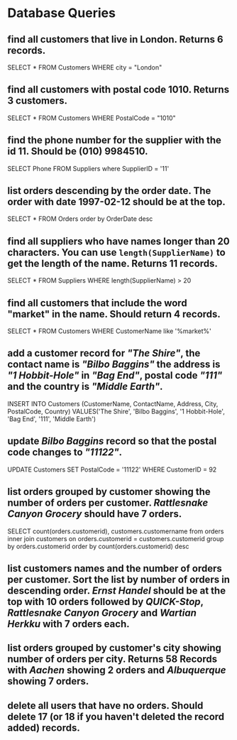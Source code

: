 # Database Queries

## find all customers that live in London. Returns 6 records.

SELECT * FROM Customers WHERE city = "London"

## find all customers with postal code 1010. Returns 3 customers.

SELECT * FROM Customers WHERE PostalCode = "1010"

## find the phone number for the supplier with the id 11. Should be (010) 9984510.

SELECT Phone FROM Suppliers where SupplierID = '11'

## list orders descending by the order date. The order with date 1997-02-12 should be at the top.

SELECT * FROM Orders order by OrderDate desc

## find all suppliers who have names longer than 20 characters. You can use `length(SupplierName)` to get the length of the name. Returns 11 records.

SELECT * FROM Suppliers WHERE length(SupplierName) > 20

## find all customers that include the word "market" in the name. Should return 4 records.

SELECT * FROM Customers WHERE CustomerName like '%market%'

## add a customer record for _"The Shire"_, the contact name is _"Bilbo Baggins"_ the address is _"1 Hobbit-Hole"_ in _"Bag End"_, postal code _"111"_ and the country is _"Middle Earth"_.

INSERT INTO Customers (CustomerName, ContactName, Address, City, PostalCode, Country) VALUES('The Shire', 'Bilbo Baggins', '1 Hobbit-Hole', 'Bag End', '111', 'Middle Earth')

## update _Bilbo Baggins_ record so that the postal code changes to _"11122"_.

UPDATE Customers SET PostalCode = '11122' WHERE CustomerID = 92

## list orders grouped by customer showing the number of orders per customer. _Rattlesnake Canyon Grocery_ should have 7 orders.

SELECT count(orders.customerid), customers.customername from orders inner join customers on orders.customerid = customers.customerid group by orders.customerid order by count(orders.customerid) desc

## list customers names and the number of orders per customer. Sort the list by number of orders in descending order. _Ernst Handel_ should be at the top with 10 orders followed by _QUICK-Stop_, _Rattlesnake Canyon Grocery_ and _Wartian Herkku_ with 7 orders each.

## list orders grouped by customer's city showing number of orders per city. Returns 58 Records with _Aachen_ showing 2 orders and _Albuquerque_ showing 7 orders.

## delete all users that have no orders. Should delete 17 (or 18 if you haven't deleted the record added) records.
